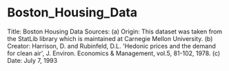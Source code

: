 # Boston_Housing_Data
Title: Boston Housing Data  Sources: (a) Origin: This dataset was taken from the StatLib library which is maintained at Carnegie Mellon University. (b) Creator: Harrison, D. and Rubinfeld, D.L. 'Hedonic prices and the demand for clean air', J. Environ. Economics &amp; Management, vol.5, 81-102, 1978. (c) Date: July 7, 1993
